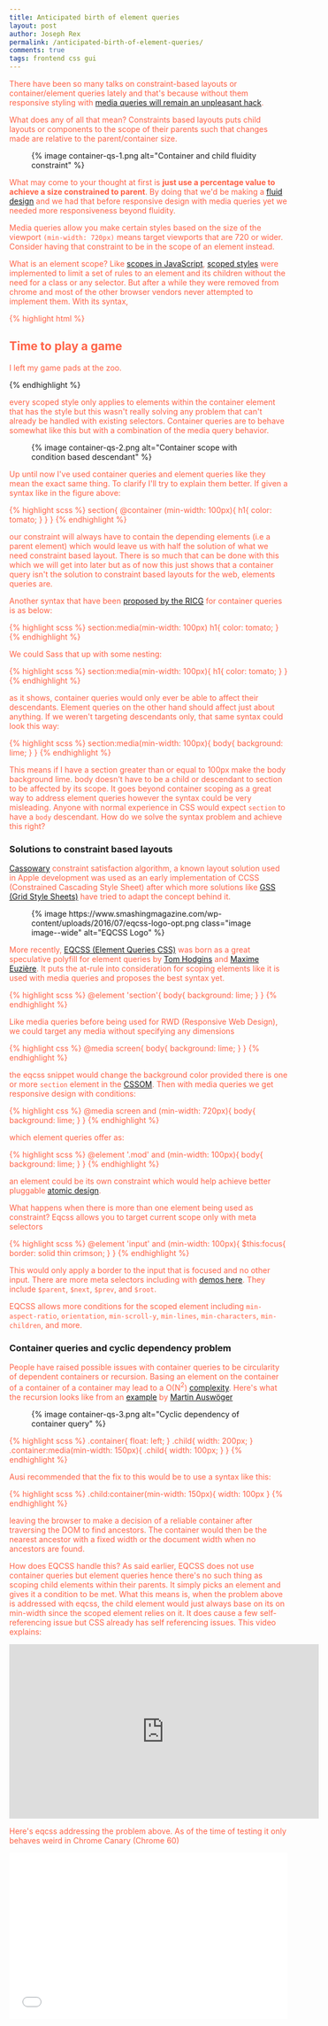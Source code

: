 ```yaml
---
title: Anticipated birth of element queries
layout: post
author: Joseph Rex
permalink: /anticipated-birth-of-element-queries/
comments: true
tags: frontend css gui
---
```

There have been so many talks on constraint-based layouts or container/element queries lately and that's because without them responsive styling with [media queries will remain an unpleasant hack][1].
<!--more-->

What does any of all that mean? Constraints based layouts puts child layouts or components to the scope of their parents such that changes made are relative to the parent/container size.

<figure>
{% image container-qs-1.png alt="Container and child fluidity constraint" %}
</figure>

What may come to your thought at first is **just use a percentage value to achieve a size constrained to parent**. By doing that we'd be making a [fluid design][2] and we had that before responsive design with media queries yet we needed more responsiveness beyond fluidity.

Media queries allow you make certain styles based on the size of the viewport `(min-width: 720px)` means target viewports that are 720 or wider. Consider having that constraint to be in the scope of an element instead.

What is an element scope? Like [scopes in JavaScript][3], [scoped styles][4] were implemented to limit a set of rules to an element and its children without the need for a class or any selector. But after a while they were removed from chrome and most of the other browser vendors never attempted to implement them. With its syntax,

{% highlight html %}
<section>
  <style scoped>
    h1,p{ color: tomato }
  </style>
  <h1>Time to play a game</h1>
  <p>I left my game pads at the zoo.</p>
</section>
{% endhighlight %}

every scoped style only applies to elements within the container element that has the style but this wasn't really solving any problem that can't already be handled with existing selectors. Container queries are to behave somewhat like this but with a combination of the media query behavior.

<figure>
{% image container-qs-2.png alt="Container scope with condition based descendant" %}
</figure>

Up until now I've used container queries and element queries like they mean the exact same thing. To clarify I'll try to explain them better. If given a syntax like in the figure above:

{% highlight scss %}
section{
  @container (min-width: 100px){
    h1{
      color: tomato;
    }
  }
}
{% endhighlight %}

our constraint will always have to contain the depending elements (i.e a parent element) which would leave us with half the solution of what we need constraint based layout. There is so much that can be done with this which we will get into later but as of now this just shows that a container query isn't the solution to constraint based layouts for the web, elements queries are.

Another syntax that have been [proposed by the <abbr title="Responsive Issues Community Group">RICG</abbr>][8] for container queries is as below:

{% highlight scss %}
section:media(min-width: 100px) h1{
  color: tomato;
}
{% endhighlight %}

We could Sass that up with some nesting:

{% highlight scss %}
section:media(min-width: 100px){
  h1{
    color: tomato;
  }
}
{% endhighlight %}

as it shows, container queries would only ever be able to affect their descendants. Element queries on the other hand should affect just about anything. If we weren't targeting descendants only, that same syntax could look this way:

{% highlight scss %}
section:media(min-width: 100px){
  body{ background: lime; }
}
{% endhighlight %}

This means if I have a section greater than or equal to 100px make the body background lime. body doesn't have to be a child or descendant to section to be affected by its scope. It goes beyond container scoping as a great way to address element queries however the syntax could be very misleading. Anyone with normal experience in CSS would expect `section` to have a `body` descendant. How do we solve the syntax problem and achieve this right?

### Solutions to constraint based layouts
[Cassowary][5] constraint satisfaction algorithm, a known layout solution used in Apple development was used as an early implementation of CCSS (Constrained Cascading Style Sheet) after which more solutions like [GSS (Grid Style Sheets)][6] have tried to adapt the concept behind it.

<figure>
{% image https://www.smashingmagazine.com/wp-content/uploads/2016/07/eqcss-logo-opt.png class="image image--wide" alt="EQCSS Logo" %}
</figure>

More recently, [EQCSS (Element Queries CSS)][7] was born as a great speculative polyfill for element queries by [Tom Hodgins][11] and [Maxime Euzière][13]. It puts the at-rule into consideration for scoping elements like it is used with media queries and proposes the best syntax yet.

{% highlight scss %}
@element 'section'{
  body{
    background: lime;
  }
}
{% endhighlight %}

Like media queries before being used for RWD (Responsive Web Design), we could target any media without specifying any dimensions

{% highlight css %}
@media screen{
  body{
    background: lime;
  }
}
{% endhighlight %}

the eqcss snippet would change the background color provided there is one or more `section` element in the [CSSOM][9]. Then with media queries we get responsive design with conditions:

{% highlight css %}
@media screen and (min-width: 720px){
  body{
    background: lime;
  }
}
{% endhighlight %}

which element queries offer as:

{% highlight scss %}
@element '.mod' and (min-width: 100px){
  body{
    background: lime;
  }
}
{% endhighlight %}

an element could be its own constraint which would help achieve better pluggable [atomic design][10].

What happens when there is more than one element being used as constraint? Eqcss allows you to target current scope only with meta selectors

{% highlight scss %}
@element 'input' and (min-width: 100px){
  $this:focus{
    border: solid thin crimson;
  }
}
{% endhighlight %}

This would only apply a border to the input that is focused and no other input. There are more meta selectors including with [demos here][12]. They include `$parent`, `$next`, `$prev`, and `$root`.

EQCSS allows more conditions for the scoped element including `min-aspect-ratio`, `orientation`, `min-scroll-y`, `min-lines`, `min-characters`, `min-children`, and more.

### Container queries and cyclic dependency problem
People have raised possible issues with container queries to be circularity of dependent containers or recursion. Basing an element on the container of a container of a container may lead to a O(N<sup>2</sup>) [complexity][14]. Here's what the recursion looks like from an [example][16] by [Martin Auswöger][15]

<figure>
{% image container-qs-3.png alt="Cyclic dependency of container query" %}
</figure>

{% highlight scss %}
.container{ float: left; }
.child{ width: 200px; }
.container:media(min-width: 150px){
  .child{
    width: 100px;
  }
}
{% endhighlight %}

Ausi recommended that the fix to this would be to use a syntax like this:

{% highlight scss %}
.child:container(min-width: 150px){ width: 100px }
{% endhighlight %}

leaving the browser to make a decision of a reliable container after traversing the DOM to find ancestors. The container would then be the nearest ancestor with a fixed width or the document width when no ancestors are found.

How does EQCSS handle this? As said earlier, EQCSS does not use container queries but element queries hence there's no such thing as scoping child elements within their parents. It simply picks an element and gives it a condition to be met. What this means is, when the problem above is addressed with eqcss, the child element would just always base on its on min-width since  the scoped element relies on it. It does cause a few self-referencing issue but CSS already has self referencing issues. This video explains:

<div class="video">
<iframe width="560" height="315" src="https://www.youtube.com/embed/QfM_JwSDdjo" frameborder="0" allowfullscreen></iframe>
</div>

Here's eqcss addressing the problem above. As of the time of testing it only behaves weird in Chrome Canary (Chrome 60)

<iframe width="100%" height="300" src="//jsfiddle.net/bl4ckdu5t/6wuzuer5/embedded/result,css,html/dark/" allowfullscreen="allowfullscreen" frameborder="0"></iframe>

[1]: http://ianstormtaylor.com/media-queries-are-a-hack/
[2]: http://css-discuss.incutio.com/wiki/Fluid_Design
[3]: https://toddmotto.com/everything-you-wanted-to-know-about-javascript-scope/
[4]: https://css-tricks.com/saving-the-day-with-scoped-css/
[5]: https://en.wikipedia.org/wiki/Cassowary_(software)
[6]: http://web-design-weekly.com/2015/01/21/gss-layout-reimagined/
[7]: http://elementqueries.com
[8]: https://alistapart.com/article/container-queries-once-more-unto-the-breach
[9]: https://www.w3.org/TR/cssom-1/
[10]: http://atomicdesign.bradfrost.com
[11]: https://twitter.com/innovati
[12]: http://elementqueries.com/#meta-selectors
[13]: http://twitter.com/MaximeEuziere
[14]: https://josephrex.me/big-o-notation-explained/
[15]: https://twitter.com/ausi
[16]: https://au.si/css-container-queries
